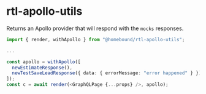 # rtl-apollo-utils

Returns an Apollo provider that will respond with the `mocks` responses.

```typescript
import { render, withApollo } from "@homebound/rtl-apollo-utils";

...

const apollo = withApollo([
  newEstimateResponse(),
  newTestSaveLeadResponse({ data: { errorMessage: "error happened" } }),
]);
const c = await render(<GraphQLPage {...props} />, apollo);
```
